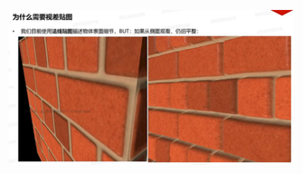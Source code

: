 ![输入图片说明](/imgs/2025-02-23/rPsFTtKYeXrFpMXZ.png)


<!--stackedit_data:
eyJoaXN0b3J5IjpbLTIwOTQ5OTYwNjBdfQ==
-->